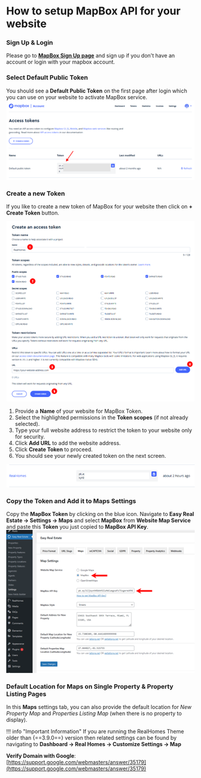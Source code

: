 # How to setup MapBox API for your website

### **Sign Up & Login**

Please go to [**MapBox Sign Up page**](https://account.mapbox.com/auth/signup/) and sign up if you don't have an account or login with your mapbox account.

### **Select Default Public Token**

You should see a **Default Public Token** on the first page after login which you can use on your website to activate MapBox service.
![MapBox Default Public Token](images/mapbox/default-public-key.png)

### **Create a new Token**

If you like to create a new token of MapBox for your website then click on **+ Create Token** button.

![MapBox Create Token](images/mapbox/mapbox-create-a-new-token.png)

1. Provide a **Name** of your website for MapBox Token.
2. Select the highlighted permissions in the **Token scopes** (if not already selected).
3. Type your full website address to restrict the token to your website only for security.
4. Click **Add URL** to add the website address.
5. Click **Create Token** to proceed.
6. You should see your newly created token on the next screen.

![MapBox Newly Created Token](images/mapbox/new-token-created.png)

### **Copy the Token and Add it to Maps Settings**

Copy the **MapBox Token** by clicking on the blue icon. Navigate to **Easy Real Estate → Settings → Maps** and select **MapBox** from **Website Map Service** and paste this **Token** you just copied to **MapBox API Key**.
![RealHomes Documentation](images/mapbox/mapbox-ere-settings.png)

### **Default Location for Maps on Single Property & Property Listing Pages**

In this **Maps** settings tab, you can also provide the default location for *New Property Map* and *Properties Listing Map* (when there is no property to display).

!!! info "Important Information"
    If you are running the RealHomes Theme older than {==3.9.0==} version then related settings can be found by navigating to **Dashboard → Real Homes → Customize Settings → Map**

**Verify Domain with Google**: [https://support.google.com/webmasters/answer/35179](https://support.google.com/webmasters/answer/35179)
